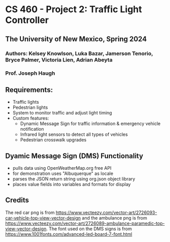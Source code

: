 # CS 460 - Project 2: Traffic Light Controller
## The University of New Mexico, Spring 2024
### **Authors**: Kelsey Knowlson, Luka Bazar, Jamerson Tenorio, Bryce Palmer, Victoria Lien, Adrian Abeyta
### Prof. Joseph Haugh

## Requirements:
- Traffic lights
- Pedestrian lights
- System to monitor traffic and adjust light timing
- Custom features:
  - Dynamic Message Sign for traffic information & emergency vehicle notification
  - Infrared light sensors to detect all types of vehicles
  - Pedestrian crosswalk upgrades

## Dyamic Message Sign (DMS) Functionality
- pulls data using OpenWeatherMap.org free API
- for demonstration uses "Albuquerque" as locale
- parses the JSON return string using org.json object library
- places value fields into variables and formats for display

## Credits
The red car png is from https://www.vecteezy.com/vector-art/2726093-car-vehicle-top-view-vector-design and the ambulance png is from https://www.vecteezy.com/vector-art/2726089-ambulance-paramedic-top-view-vector-design.
The font used on the DMS signs is from https://www.1001fonts.com/advanced-led-board-7-font.html